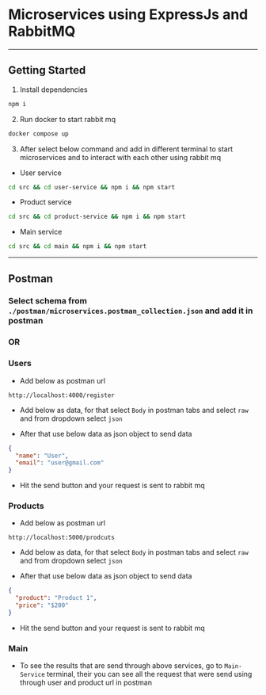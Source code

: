 # Microservices using ExpressJs and RabbitMQ

---

## Getting Started

1. Install dependencies

```bash
npm i
```

2. Run docker to start rabbit mq

```bash
docker compose up
```

3. After select below command and add in different terminal to start microservices and to interact with each other using rabbit mq

- User service

```bash
cd src && cd user-service && npm i && npm start
```

- Product service

```bash
cd src && cd product-service && npm i && npm start
```

- Main service

```bash
cd src && cd main && npm i && npm start
```

---

## Postman

### Select schema from `./postman/microservices.postman_collection.json` and add it in postman

### OR

### Users

- Add below as postman url

```url
http://localhost:4000/register
```

- Add below as data, for that select `Body` in postman tabs and select `raw` and from dropdown select `json`

- After that use below data as json object to send data

```json
{
  "name": "User",
  "email": "user@gmail.com"
}
```

- Hit the send button and your request is sent to rabbit mq

### Products

- Add below as postman url

```url
http://localhost:5000/prodcuts
```

- Add below as data, for that select `Body` in postman tabs and select `raw` and from dropdown select `json`

- After that use below data as json object to send data

```json
{
  "product": "Product 1",
  "price": "$200"
}
```

- Hit the send button and your request is sent to rabbit mq

### Main

- To see the results that are send through above services, go to `Main-Service` terminal, their you can see all the request that were send using through user and product url in postman
